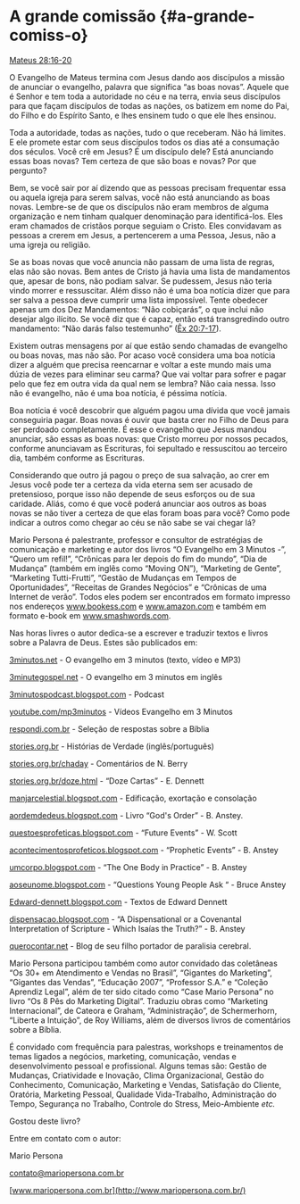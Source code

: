 # A grande comissão {#a-grande-comiss-o}

[Mateus 28:16-20](http://bibliaonline.com.br/acf/mt/28/16-20)

O Evangelho de Mateus termina com Jesus dando aos discípulos a missão de anunciar o evangelho, palavra que significa “as boas novas”. Aquele que é Senhor e tem toda a autoridade no céu e na terra, envia seus discípulos para que façam discípulos de todas as nações, os batizem em nome do Pai, do Filho e do Espírito Santo, e lhes ensinem tudo o que ele lhes ensinou.

Toda a autoridade, todas as nações, tudo o que receberam. Não há limites. E ele promete estar com seus discípulos todos os dias até a consumação dos séculos. Você crê em Jesus? É um discípulo dele? Está anunciando essas boas novas? Tem certeza de que são boas e novas? Por que pergunto?

Bem, se você sair por aí dizendo que as pessoas precisam frequentar essa ou aquela igreja para serem salvas, você não está anunciando as boas novas. Lembre-se de que os discípulos não eram membros de alguma organização e nem tinham qualquer denominação para identificá-los. Eles eram chamados de cristãos porque seguiam o Cristo. Eles convidavam as pessoas a crerem em Jesus, a pertencerem a uma Pessoa, Jesus, não a uma igreja ou religião.

Se as boas novas que você anuncia não passam de uma lista de regras, elas não são novas. Bem antes de Cristo já havia uma lista de mandamentos que, apesar de bons, não podiam salvar. Se pudessem, Jesus não teria vindo morrer e ressuscitar. Além disso não é uma boa notícia dizer que para ser salva a pessoa deve cumprir uma lista impossível. Tente obedecer apenas um dos Dez Mandamentos: “Não cobiçarás”, o que inclui não desejar algo ilícito. Se você diz que é capaz, então está transgredindo outro mandamento: “Não darás falso testemunho” ([Êx 20:7-17](http://bibliaonline.com.br/acf/ex/20/7-17)).

Existem outras mensagens por aí que estão sendo chamadas de evangelho ou boas novas, mas não são. Por acaso você considera uma boa notícia dizer a alguém que precisa reencarnar e voltar a este mundo mais uma dúzia de vezes para eliminar seu carma? Que vai voltar para sofrer e pagar pelo que fez em outra vida da qual nem se lembra? Não caia nessa. Isso não é evangelho, não é uma boa notícia, é péssima notícia.

Boa notícia é você descobrir que alguém pagou uma dívida que você jamais conseguiria pagar. Boas novas é ouvir que basta crer no Filho de Deus para ser perdoado completamente. É esse o evangelho que Jesus mandou anunciar, são essas as boas novas: que Cristo morreu por nossos pecados, conforme anunciavam as Escrituras, foi sepultado e ressuscitou ao terceiro dia, também conforme as Escrituras.

Considerando que outro já pagou o preço de sua salvação, ao crer em Jesus você pode ter a certeza da vida eterna sem ser acusado de pretensioso, porque isso não depende de seus esforços ou de sua caridade. Aliás, como é que você poderá anunciar aos outros as boas novas se não tiver a certeza de que elas foram boas para você? Como pode indicar a outros como chegar ao céu se não sabe se vai chegar lá?

Mario Persona é palestrante, professor e consultor de estratégias de comunicação e marketing e autor dos livros “O Evangelho em 3 Minutos -”, “Quero um refil!”, “Crônicas para ler depois do fim do mundo”, “Dia de Mudança” (também em inglês como “Moving ON”), “Marketing de Gente”, “Marketing Tutti-Frutti”, “Gestão de Mudanças em Tempos de Oportunidades”, “Receitas de Grandes Negócios” e “Crônicas de uma Internet de verão”. Todos eles podem ser encontrados em formato impresso nos endereços www.bookess.com e www.amazon.com e também em formato e-book em www.smashwords.com.

Nas horas livres o autor dedica-se a escrever e traduzir textos e livros sobre a Palavra de Deus. Estes são publicados em:

[3minutos.net](http://www.3minutos.net/) - O evangelho em 3 minutos (texto, vídeo e MP3)

[3minutegospel.net](http://www.3minutegospel.net/) - O evangelho em 3 minutos em inglês

[3minutospodcast.blogspot.com](http://www.3minutospodcast.blogspot.com/) - Podcast

[youtube.com/mp3minutos](http://www.youtube.com/mp3minutos) - Vídeos Evangelho em 3 Minutos

[respondi.com.br](http://www.respondi.com.br/) - Seleção de respostas sobre a Bíblia

[stories.org.br](http://www.stories.org.br/) - Histórias de Verdade (inglês/português)

[stories.org.br/chaday](http://www.stories.org.br/chaday) - Comentários de N. Berry

[stories.org.br/doze.html](http://www.stories.org.br/doze.html) - “Doze Cartas” - E. Dennett

[manjarcelestial.blogspot.com](http://www.manjarcelestial.blogspot.com/) - Edificação, exortação e consolação

[aordemdedeus.blogspot.com](http://www.aordemdedeus.blogspot.com/) - Livro “God&#039;s Order” - B. Anstey.

[questoesprofeticas.blogspot.com](http://www.questoesprofeticas.blogspot.com/) - “Future Events” - W. Scott

[acontecimentosprofeticos.blogspot.com](http://www.acontecimentosprofeticos.blogspot.com/) - “Prophetic Events” - B. Anstey

[umcorpo.blogspot.com](http://www.umcorpo.blogspot.com/) - “The One Body in Practice” - B. Anstey

[aoseunome.blogspot.com](http://www.aoseunome.blogspot.com/) - “Questions Young People Ask “ - Bruce Anstey

[Edward-dennett.blogspot.com](http://www.edward-dennett.blogspot.com/) - Textos de Edward Dennett

[dispensacao.blogspot.com](http://www.dispensacao.blogspot.com/) - “A Dispensational or a Covenantal Interpretation of Scripture - Which Isaías the Truth?” - B. Anstey

[querocontar.net](http://www.querocontar.net/) - Blog de seu filho portador de paralisia cerebral.

Mario Persona participou também como autor convidado das coletâneas “Os 30+ em Atendimento e Vendas no Brasil”, “Gigantes do Marketing”, “Gigantes das Vendas”, “Educação 2007”, “Professor S.A.” e “Coleção Aprendiz Legal”, além de ter sido citado como “Case Mario Persona” no livro “Os 8 Pês do Marketing Digital”. Traduziu obras como “Marketing Internacional”, de Cateora e Graham, “Administração”, de Schermerhorn, “Liberte a Intuição”, de Roy Williams, além de diversos livros de comentários sobre a Bíblia.

É convidado com frequência para palestras, workshops e treinamentos de temas ligados a negócios, marketing, comunicação, vendas e desenvolvimento pessoal e profissional. Alguns temas são: Gestão de Mudanças, Criatividade e Inovação, Clima Organizacional, Gestão do Conhecimento, Comunicação, Marketing e Vendas, Satisfação do Cliente, Oratória, Marketing Pessoal, Qualidade Vida-Trabalho, Administração do Tempo, Segurança no Trabalho, Controle do Stress, Meio-Ambiente _etc._

Gostou deste livro?

Entre em contato com o autor:

Mario Persona

contato@mariopersona.com.br

[www.mariopersona.com.br](http://www.mariopersona.com.br/)